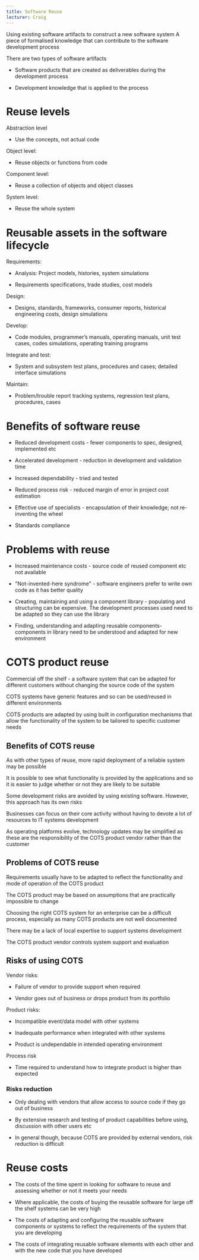 ```yaml
---
title: Software Reuse
lecturer: Craig
---
```


<Definition name="Software Reuse">
Using existing software artifacts to construct a new software system
</Definition>

<Definition name="Artifact">
A piece of formalised knowledge that can contribute to the software development process
</Definition>

There are two types of software artifacts

- Software products that are created as deliverables during the
  development process

- Development knowledge that is applied to the process

# Reuse levels

Abstraction level

- Use the concepts, not actual code

Object level:

- Reuse objects or functions from code

Component level:

- Reuse a collection of objects and object classes

System level:

- Reuse the whole system

# Reusable assets in the software lifecycle

Requirements:

- Analysis: Project models, histories, system simulations

- Requirements specifications, trade studies, cost models

Design:

- Designs, standards, frameworks, consumer reports, historical
  engineering costs, design simulations

Develop:

- Code modules, programmer’s manuals, operating manuals, unit test
  cases, codes simulations, operating training programs

Integrate and test:

- System and subsystem test plans, procedures and cases; detailed
  interface simulations

Maintain:

- Problem/trouble report tracking systems, regression test plans,
  procedures, cases

# Benefits of software reuse

- Reduced development costs - fewer components to spec, designed,
  implemented etc

- Accelerated development - reduction in development and validation
  time

- Increased dependability - tried and tested

- Reduced process risk - reduced margin of error in project cost
  estimation

- Effective use of specialists - encapsulation of their knowledge; not
  re-inventing the wheel

- Standards compliance

# Problems with reuse

- Increased maintenance costs - source code of reused component etc
  not available

- "Not-invented-here syndrome" - software engineers prefer to write
  own code as it has better quality

- Creating, maintaining and using a component library - populating and
  structuring can be expensive. The development processes used need to
  be adapted so they can use the library

- Finding, understanding and adapting reusable components- components
  in library need to be understood and adapted for new environment

# COTS product reuse

<Definition name="COTS">
Commercial off the shelf - a software system that can be adapted for different customers without changing the source code of the system
</Definition>

COTS systems have generic features and so can be used/reused in
different environments

COTS products are adapted by using built in configuration mechanisms
that allow the functionality of the system to be tailored to specific
customer needs

## Benefits of COTS reuse

As with other types of reuse, more rapid deployment of a reliable system
may be possible

It is possible to see what functionality is provided by the applications
and so it is easier to judge whether or not they are likely to be
suitable

Some development risks are avoided by using existing software. However,
this approach has its own risks

Businesses can focus on their core activity without having to devote a
lot of resources to IT systems development

As operating platforms evolve, technology updates may be simplified as
these are the responsibility of the COTS product vendor rather than the
customer

## Problems of COTS reuse

Requirements usually have to be adapted to reflect the functionality and
mode of operation of the COTS product

The COTS product may be based on assumptions that are practically
impossible to change

Choosing the right COTS system for an enterprise can be a difficult
process, especially as many COTS products are not well documented

There may be a lack of local expertise to support systems development

The COTS product vendor controls system support and evaluation

## Risks of using COTS

Vendor risks:

- Failure of vendor to provide support when required

- Vendor goes out of business or drops product from its portfolio

Product risks:

- Incompatible event/data model with other systems

- Inadequate performance when integrated with other systems

- Product is undependable in intended operating environment

Process risk

- Time required to understand how to integrate product is higher than
  expected

### Risks reduction

- Only dealing with vendors that allow access to source code if they
  go out of business

- By extensive research and testing of product capabilities before
  using, discussion with other users etc

- In general though, because COTS are provided by external vendors,
  risk reduction is difficult

# Reuse costs

- The costs of the time spent in looking for software to reuse and
  assessing whether or not it meets your needs

- Where applicable, the costs of buying the reusable software for
  large off the shelf systems can be very high

- The costs of adapting and configuring the reusable software
  components or systems to reflect the requirements of the system that
  you are developing

- The costs of integrating reusable software elements with each other
  and with the new code that you have developed

